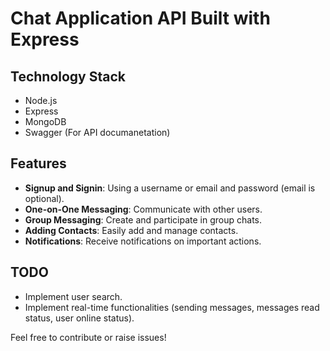 # Chat Application API Built with Express

## Technology Stack

- Node.js
- Express
- MongoDB
- Swagger (For API documanetation)

## Features

- **Signup and Signin**: Using a username or email and password (email is optional).
- **One-on-One Messaging**: Communicate with other users.
- **Group Messaging**: Create and participate in group chats.
- **Adding Contacts**: Easily add and manage contacts.
- **Notifications**: Receive notifications on important actions.

## TODO

- Implement user search.
- Implement real-time functionalities (sending messages, messages read status, user online status).

Feel free to contribute or raise issues!
